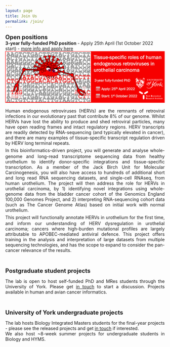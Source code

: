 ```yaml
---
layout: page
title: Join Us
permalink: /join/
---
```


<span style="font-size:1.3em;">**Open positions**</span><br/>
**3-year fully-funded PhD position** - Apply 25th April (1st October 2022 start) - [more info and apply here](https://www.findaphd.com/phds/project/fully-funded-department-of-biology-studentship-tissue-specific-roles-of-human-endogenous-retroviruses-in-urothelial-carcinoma/?p142486)<br/>
[<img src="/assets/images/HERV_2022_PhD_project_twitter_banner.png">](https://www.findaphd.com/phds/project/fully-funded-department-of-biology-studentship-tissue-specific-roles-of-human-endogenous-retroviruses-in-urothelial-carcinoma/?p142486)
<br/>
<p align="justify">
Human endogenous retroviruses (HERVs) are the remnants of retroviral infections in our evolutionary past that contribute 8% of our genome. Whilst HERVs have lost the ability to produce and shed retroviral particles, many have open reading frames and intact regulatory regions. HERV transcripts are readily detected by RNA-sequencing (and typically elevated in cancer), and there are many examples of tissue-specific transcript regulation driven by HERV long terminal repeats.<br/><span style="font-size:1.5em;"> </span>
In this bioinformatics-driven project, you will generate and analyse whole-genome and long-read transcriptome sequencing data from healthy urothelium to identify donor-specific integrations and tissue-specific transcription. As a member of the Jack Birch Unit for Molecular Carcinogenesis, you will also have access to hundreds of additional short and long read RNA sequencing datasets, and single-cell RNAseq, from human urothelium. The project will then address the role for HERVs in urothelial carcinoma, by 1) identifying novel integrations using whole-genome data from the bladder cancer cohort of the Genomics England 100,000 Genomes Project, and 2) interpreting RNA-sequencing cohort data (such as The Cancer Genome Atlas) based on initial work with normal urothelium.<br/><span style="font-size:1.5em;"> </span>
This project will functionally annotate HERVs in urothelium for the first time, and inform our understanding of HERV dysregulation in urothelial carcinoma; cancers where high-burden mutational profiles are largely attributable to APOBEC-mediated antiviral defence. This project offers training in the analysis and interpretation of large datasets from multiple sequencing technologies, and has the scope to expand to consider the pan-cancer relevance of the results.</p>
<br/>

<span style="font-size:1.3em;">**Postgraduate student projects**</span><br/>
<p align="justify">
The lab is open to host self-funded PhD and MRes students through the University of York. Please get <a class="u-email" href="mailto:{{ site.email }}">in touch</a> to start a discussion. Projects available in human and avian cancer informatics.</p><br/>

<span style="font-size:1.3em;">**University of York undergraduate projects**</span><br/>
<p align="justify">
The lab hosts Biology Integrated Masters students for the final-year projects - please see the released projects and get <a class="u-email" href="mailto:{{ site.email }}">in touch</a> if interested.<br/>
We also host ~8-week summer projects for undergraduate students in Biology and HYMS.</p>
